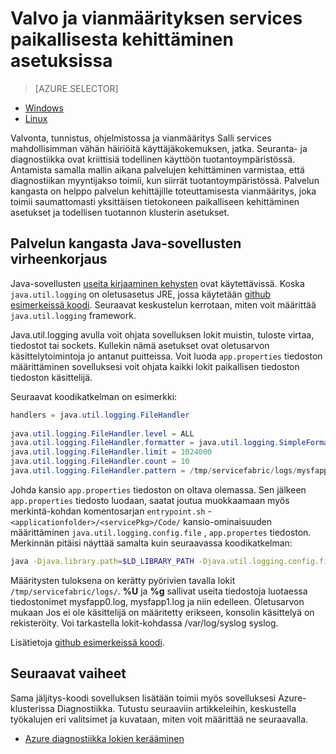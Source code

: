 <properties
   pageTitle="Paikallisesti valvoa ja vianmäärityksen services kirjoitettu Azure palvelun kangasta | Microsoft Azure"
   description="Lue, miten ja vianmäärityksen palvelujen kirjoitettu Microsoft Azure palvelun kangasta paikallista kehittämistä koneeseen."
   services="service-fabric"
   documentationCenter=".net"
   authors="mani-ramaswamy"
   manager="timlt"
   editor=""/>

<tags
   ms.service="service-fabric"
   ms.devlang="dotnet"
   ms.topic="article"
   ms.tgt_pltfrm="NA"
   ms.workload="NA"
   ms.date="09/24/2016"
   ms.author="subramar"/>


# <a name="monitor-and-diagnose-services-in-a-local-machine-development-setup"></a>Valvo ja vianmäärityksen services paikallisesta kehittäminen asetuksissa


> [AZURE.SELECTOR]
- [Windows](service-fabric-diagnostics-how-to-monitor-and-diagnose-services-locally.md)
- [Linux](service-fabric-diagnostics-how-to-monitor-and-diagnose-services-locally-linux.md)

Valvonta, tunnistus, ohjelmistossa ja vianmääritys Salli services mahdollisimman vähän häiriöitä käyttäjäkokemuksen, jatka. Seuranta- ja diagnostiikka ovat kriittisiä todellinen käyttöön tuotantoympäristössä. Antamista samalla mallin aikana palvelujen kehittäminen varmistaa, että diagnostiikan myyntijakso toimii, kun siirrät tuotantoympäristössä. Palvelun kangasta on helppo palvelun kehittäjille toteuttamisesta vianmääritys, joka toimii saumattomasti yksittäisen tietokoneen paikalliseen kehittäminen asetukset ja todellisen tuotannon klusterin asetukset.


## <a name="debugging-service-fabric-java-applications"></a>Palvelun kangasta Java-sovellusten virheenkorjaus

Java-sovellusten [useita kirjaaminen kehysten](http://en.wikipedia.org/wiki/Java_logging_framework) ovat käytettävissä. Koska `java.util.logging` on oletusasetus JRE, jossa käytetään [github esimerkeissä koodi](http://github.com/Azure-Samples/service-fabric-java-getting-started).  Seuraavat keskustelun kerrotaan, miten voit määrittää `java.util.logging` framework. 
 
Java.util.logging avulla voit ohjata sovelluksen lokit muistin, tuloste virtaa, tiedostot tai sockets. Kullekin nämä asetukset ovat oletusarvon käsittelytoimintoja jo antanut puitteissa. Voit luoda `app.properties` tiedoston määrittäminen sovelluksesi voit ohjata kaikki lokit paikallisen tiedoston tiedoston käsittelijä. 

Seuraavat koodikatkelman on esimerkki: 

```java 
handlers = java.util.logging.FileHandler
 
java.util.logging.FileHandler.level = ALL
java.util.logging.FileHandler.formatter = java.util.logging.SimpleFormatter
java.util.logging.FileHandler.limit = 1024000
java.util.logging.FileHandler.count = 10
java.util.logging.FileHandler.pattern = /tmp/servicefabric/logs/mysfapp%u.%g.log             
```

Johda kansio `app.properties` tiedoston on oltava olemassa. Sen jälkeen `app.properties` tiedosto luodaan, saatat joutua muokkaamaan myös merkintä-kohdan komentosarjan `entrypoint.sh` - `<applicationfolder>/<servicePkg>/Code/` kansio-ominaisuuden määrittäminen `java.util.logging.config.file` , `app.propertes` tiedoston. Merkinnän pitäisi näyttää samalta kuin seuraavassa koodikatkelman:

```sh 
java -Djava.library.path=$LD_LIBRARY_PATH -Djava.util.logging.config.file=<path to app.properties> -jar <service name>.jar
```
 
 
Määritysten tuloksena on kerätty pyörivien tavalla lokit `/tmp/servicefabric/logs/`. **%U** ja **%g** sallivat useita tiedostoja luotaessa tiedostonimet mysfapp0.log, mysfapp1.log ja niin edelleen. Oletusarvon mukaan Jos ei ole käsittelijä on määritetty erikseen, konsolin käsittelyä on rekisteröity. Voi tarkastella lokit-kohdassa /var/log/syslog syslog.
 
Lisätietoja [github esimerkeissä koodi](http://github.com/Azure-Samples/service-fabric-java-getting-started).  



## <a name="next-steps"></a>Seuraavat vaiheet
Sama jäljitys-koodi sovelluksen lisätään toimii myös sovelluksesi Azure-klusterissa Diagnostiikka. Tutustu seuraaviin artikkeleihin, keskustella työkalujen eri valitsimet ja kuvataan, miten voit määrittää ne seuraavalla.
* [Azure diagnostiikka lokien kerääminen](service-fabric-diagnostics-how-to-setup-lad.md)
